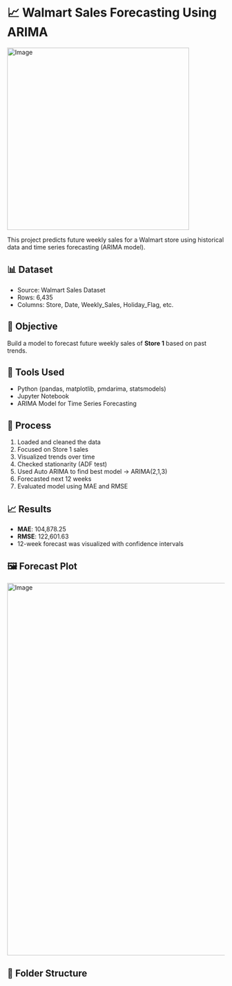 # 📈 Walmart Sales Forecasting Using ARIMA
<img width="421" alt="Image" src="https://github.com/user-attachments/assets/a108143a-1f68-4395-a679-34a4db1f1ad4" />

This project predicts future weekly sales for a Walmart store using historical data and time series forecasting (ARIMA model).

## 📊 Dataset

- Source: Walmart Sales Dataset
- Rows: 6,435
- Columns: Store, Date, Weekly_Sales, Holiday_Flag, etc.

## 🎯 Objective

Build a model to forecast future weekly sales of **Store 1** based on past trends.

## 🔧 Tools Used

- Python (pandas, matplotlib, pmdarima, statsmodels)
- Jupyter Notebook
- ARIMA Model for Time Series Forecasting

## 🧠 Process

1. Loaded and cleaned the data
2. Focused on Store 1 sales
3. Visualized trends over time
4. Checked stationarity (ADF test)
5. Used Auto ARIMA to find best model → ARIMA(2,1,3)
6. Forecasted next 12 weeks
7. Evaluated model using MAE and RMSE

## 📈 Results

- **MAE**: 104,878.25  
- **RMSE**: 122,601.63  
- 12-week forecast was visualized with confidence intervals

## 🖼️ Forecast Plot

<img width="860" alt="Image" src="https://github.com/user-attachments/assets/b0062cb8-5d1c-4582-88ce-5214c1b18e41" />

## 📁 Folder Structure

